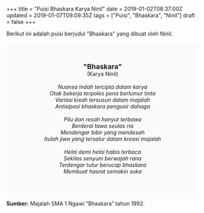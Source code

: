 +++
title = "Puisi Bhaskara Karya Ninil"
date = 2019-01-02T08:37:00Z
updated = 2019-01-07T09:09:35Z
tags = ["Puisi", "Bhaskara", "Ninil"]
draft = false
+++

<div dir="ltr" style="text-align: left;" trbidi="on"><div style="text-align: justify;">Berikut ini adalah puisi berjudul "Bhaskara" yang dibuat oleh Ninil. </div><br /><div style="background: #FAFAFA; font-size: 14px; height: auto; margin: 0 auto; padding: 50px; text-align: center; width: auto;"><span style="font-size: 18px;"><b>"Bhaskara"</b></span><br />(Karya Ninil)<br /><br /><i>Nuansa indah tercipta dalam karya<br />Otak bekerja terpoles pena berlumur tinta<br />Variasi kisah tersusun dalam majalah<br />Antisipasi bhaskara pengusir dahaga<br /><br />Pilu dan resah hanyut terbawa<br />Berderai tawa seulas ria<br />Mendengar bibir yang mendesah<br />Itulah jiwa yang tersalur dalam kreasi majalah<br /><br />Helai demi helai habis terbaca<br />Sekilas senyum berwajah rana<br />Terdengar tutur berucap bhaskara<br />Membuat hasrat semakin suka</i> </div><br /><b>Sumber:</b> Majalah SMA 1 Ngawi “Bhaskara” tahun 1992.</div>
